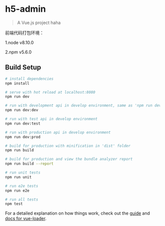 # h5-admin

> A Vue.js project haha


前端代码打包环境：

1.node v8.10.0

2.npm v5.6.0


## Build Setup

``` bash
# install dependencies
npm install

# serve with hot reload at localhost:8080
npm run dev

# run with development api in develop environment, same as 'npm run dev'
npm run dev:dev

# run with test api in develop environment
npm run dev:test

# run with production api in develop environment
npm run dev:prod

# build for production with minification in 'dist' folder
npm run build

# build for production and view the bundle analyzer report
npm run build --report

# run unit tests
npm run unit

# run e2e tests
npm run e2e

# run all tests
npm test
```


For a detailed explanation on how things work, check out the [guide](http://vuejs-templates.github.io/webpack/) and [docs for vue-loader](http://vuejs.github.io/vue-loader).
